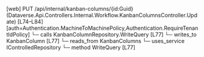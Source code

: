 [web] PUT /api/internal/kanban-columns/{id:Guid}  (Dataverse.Api.Controllers.Internal.Workflow.KanbanColumnsController.Update)  [L74–L84] [auth=Authentication.MachineToMachinePolicy,Authentication.RequireTenantIdPolicy]
  └─ calls KanbanColumnRepository.WriteQuery [L77]
  └─ writes_to KanbanColumn [L77]
    └─ reads_from KanbanColumns
  └─ uses_service IControlledRepository<KanbanColumn>
    └─ method WriteQuery [L77]

